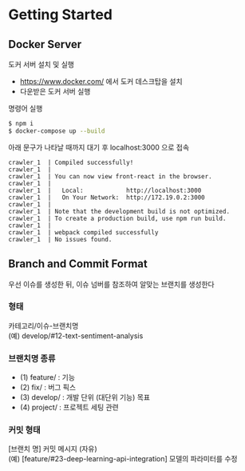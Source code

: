 # Getting Started

## Docker Server

도커 서버 설치 및 실행
- https://www.docker.com/ 에서 도커 데스크탑을 설치
- 다운받은 도커 서버 실행

명령어 실행
```bash
$ npm i
$ docker-compose up --build
```

아래 문구가 나타날 때까지 대기 후 localhost:3000 으로 접속
```
crawler_1  | Compiled successfully!
crawler_1  | 
crawler_1  | You can now view front-react in the browser.
crawler_1  | 
crawler_1  |   Local:            http://localhost:3000
crawler_1  |   On Your Network:  http://172.19.0.2:3000
crawler_1  | 
crawler_1  | Note that the development build is not optimized.
crawler_1  | To create a production build, use npm run build.
crawler_1  | 
crawler_1  | webpack compiled successfully
crawler_1  | No issues found.
```

## Branch and Commit Format

우선 이슈를 생성한 뒤, 이슈 넘버를 참조하여 알맞는 브랜치를 생성한다<br>

### 형태
카테고리/이슈-브랜치명<br>
(예) develop/#12-text-sentiment-analysis

### 브랜치명 종류
- (1) feature/ : 기능
- (2) fix/ : 버그 픽스
- (3) develop/ : 개발 단위 (대단위 기능) 목표
- (4) project/ : 프로젝트 세팅 관련

### 커밋 형태
[브랜치 명] 커밋 메시지 (자유)<br>
(예) [feature/#23-deep-learning-api-integration] 모델의 파라미터를 수정